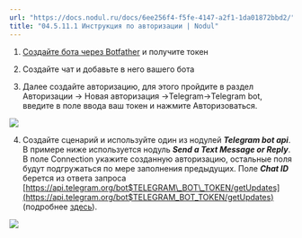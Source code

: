 ```yaml
---
url: "https://docs.nodul.ru/docs/6ee256f4-f5fe-4147-a2f1-1da01872bbd2/"
title: "04.5.11.1 Инструкция по авторизации | Nodul"
---
```


1. [Создайте бота через Botfather](https://core.telegram.org/bots#6-botfather) и получите токен

2. Создайте чат и добавьте в него вашего бота

3. Далее создайте авторизацию, для этого пройдите в раздел Авторизации → Новая авторизация →Telegram→Telegram bot, введите в поле ввода ваш токен и нажмите Авторизоваться.



![](https://docs.nodul.ru/img/notion/1a9f60f7-c468-44d2-960b-853326f17c7d/%D0%A1%D0%BD%D0%B8%D0%BC%D0%BE%D0%BA_%D1%8D%D0%BA%D1%80%D0%B0%D0%BD%D0%B0_2023-05-26_%D0%B2_11.53.59.png)

4. Создайте сценарий и используйте один из нодулей **_Telegram bot api_**. В примере ниже используется нодуль **_Send a Text Message or Reply_**. В поле Connection укажите созданную авторизацию, остальные поля будут подгружаться по мере заполнения предыдущих. Поле **_Chat ID_** берется из ответа запроса [https://api.telegram.org/bot$TELEGRAM\_BOT\_TOKEN/getUpdates](https://api.telegram.org/bot$TELEGRAM_BOT_TOKEN/getUpdates) (подробнее [здесь](https://core.telegram.org/bots/api#getupdates)).



![](https://docs.nodul.ru/img/notion/527fa2e7-203b-45b0-845e-977592622e7a/%D0%A1%D0%BD%D0%B8%D0%BC%D0%BE%D0%BA_%D1%8D%D0%BA%D1%80%D0%B0%D0%BD%D0%B0_2023-05-26_%D0%B2_11.45.58.png)